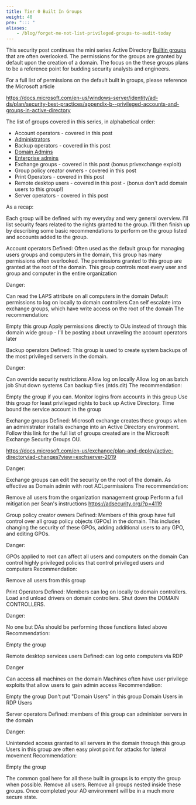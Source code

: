 ```yaml
---
title: Tier 0 Built In Groups
weight: 40
pre: "::: "
aliases: 
    - /blog/forget-me-not-list-privileged-groups-to-audit-today
---
```


This security post continues the mini series Active Directory [Builtin groups](/redforest/phase1/adminaccounts/tier-0-admins/) that are often overlooked. The permissions for the groups are granted by default upon the creation of a domain. The focus on the these groups plans to be a reference point for budding security analysts and engineers.

For a full list of permissions on the default built in groups, please reference the Microsoft article

https://docs.microsoft.com/en-us/windows-server/identity/ad-ds/plan/security-best-practices/appendix-b--privileged-accounts-and-groups-in-active-directory

The list of groups covered in this series, in alphabetical order:

- Account operators - covered in this post
- [Administrators](/redforest/phase1/adminaccounts/tier-0-admins/tier0_a_da_ea)
- Backup operators - covered in this post
- [Domain Admins](/redforest/phase1/adminaccounts/tier-0-admins/tier0_a_da_ea)
- [Enterprise admins](/redforest/phase1/adminaccounts/tier-0-admins/tier0_a_da_ea)
- Exchange groups - covered in this post (bonus privexchange exploit)
- Group policy creator owners - covered in this post
- Print Operators - covered in this post
- Remote desktop users - covered in this post - (bonus don't add domain users to this group!)
- Server operators - covered in this post

As a recap:

Each group will be defined with my everyday and very general overview. I'll list security fears related to the rights granted to the group. I'll then finish up by describing some basic recommendations to perform on the group listed and accounts added to the group.

Account operators
Defined: Often used as the default group for managing users groups and computers in the domain, this group has many permissions often overlooked. The permissions granted to this group are granted at the root of the domain. This group controls most every user and group and computer in the entire organization

Danger:

Can read the LAPS attribute on all computers in the domain
Default permissions to log on locally to domain controllers
Can self escalate into exchange groups, which have write access on the root of the domain
The recommendation:

Empty this group
Apply permissions directly to OUs instead of through this domain wide group - I'll be posting about unraveling the account operators later
 

Backup operators
Defined: This group is used to create system backups of the most privileged servers in the domain.

Danger:

Can override security restrictions
Allow log on locally
Allow log on as batch job
Shut down systems
Can backup files (ntds.dit)
The recommendation:

Empty the group if you can.
Monitor logins from accounts in this group
Use this group for least privileged rights to back up Active Directory.
Time bound the service account in the group
 

Exchange groups
Defined: Microsoft exchange creates these groups when an administrator installs exchange into an Active Directory environment. Follow this link for the full list of groups created are in the Microsoft Exchange Security Groups OU.

https://docs.microsoft.com/en-us/exchange/plan-and-deploy/active-directory/ad-changes?view=exchserver-2019

Danger:

Exchange groups can edit the security on the root of the domain.
As effective as Domain admin with root ACLpermissions
The recommendation:

Remove all users from the organization management group
Perform a full mitigation per Sean's instructions https://adsecurity.org/?p=4119
 

Group policy creator owners
Defined: Members of this group have full control over all group policy objects (GPOs) in the domain. This includes changing the security of these GPOs, adding additional users to any GPO, and editing GPOs.

Danger:

GPOs applied to root can affect all users and computers on the domain
Can control highly privileged policies that control privileged users and computers
Recommendation:

Remove all users from this group
 

Print Operators
Defined: Members can log on locally to domain controllers. Load and unload drivers on domain controllers. Shut down the DOMAIN CONTROLLERS.

Danger:

No one but DAs should be performing those functions listed above
Recommendation:

Empty the group
 

Remote desktop services users
Defined: can log onto computers via RDP

Danger

Can access all machines on the domain
Machines often have user privilege exploits that allow users to gain admin access
Recommendation:

Empty the group
Don't put "Domain Users" in this group
Domain Users in RDP Users

 

Server operators
Defined: members of this group can administer servers in the domain

Danger:

Unintended access granted to all servers in the domain through this group
Users in this group are often easy pivot point for attacks for lateral movement
Recommendation:

Empty the group
 

The common goal here for all these built in groups is to empty the group when possible. Remove all users. Remove all groups nested inside these groups. Once completed your AD environment will be in a much more secure state.


